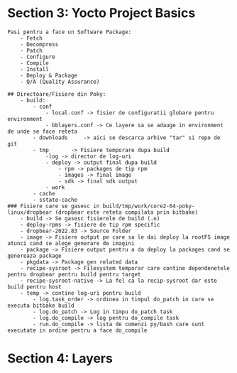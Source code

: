 # Section 3: Yocto Project Basics
	Pasi pentru a face un Software Package:
		- Fetch
		- Decompress
		- Patch
		- Configure
		- Compile
		- Install
		- Deploy & Package
		- Q/A (Quality Assurance)
	
	## Directoare/Fisiere din Poky:
		- build:
			- conf
				- local.conf -> fisier de configuratii globare pentru environment
				- bblayers.conf -> Ce layere sa se adauge in environment de unde se face reteta
			- downloads 	-> aici se descarca arhive "tar" si repo de git
			- tmp 		-> Fisiere temporare dupa build
				-log -> director de log-uri 
				- deploy -> output final dupa build
					- rpm -> packages de tip rpm
					- images -> final image
					- sdk -> final sdk output
				- work	
			- cache
			- sstate-cache
	### Fisiere care se gasesc in build/tmp/work/core2-64-poky-linux/dropbear (dropbear este reteta compilata prin bitbake)
		- build -> Se gasesc fisierele de build (.o)
		- deploy-rpms -> fisiere de tip rpm specific
		- dropbear-2022.83 -> Source Folder
		- image -> Fisiere output pe care sa le dai deploy la rootFS image atunci cand se alege generare de imagini
		- package -> Fisiere output pentru a da deploy la packages cand se genereaza package
		- pkgdata -> Package gen related data
		- recipe-sysroot -> Filesystem temporar care contine dependenetele pentru dropbear pentru build pentru target
		- recipe-sysroot-native -> La fel ca la recip-sysroot dar este build pentru host
		- temp -> contine log-uri pentru build
			- log.task_order -> ordinea in timpul do_patch in care se executa bitbake build
			- log.do_patch -> Log in timpu do_patch task
			- log.do_compile -> log pentru do_compile task
			- run.do_compile -> lista de comenzi py/bash care sunt executate in ordine pentru a face do_compile



# Section 4: Layers
